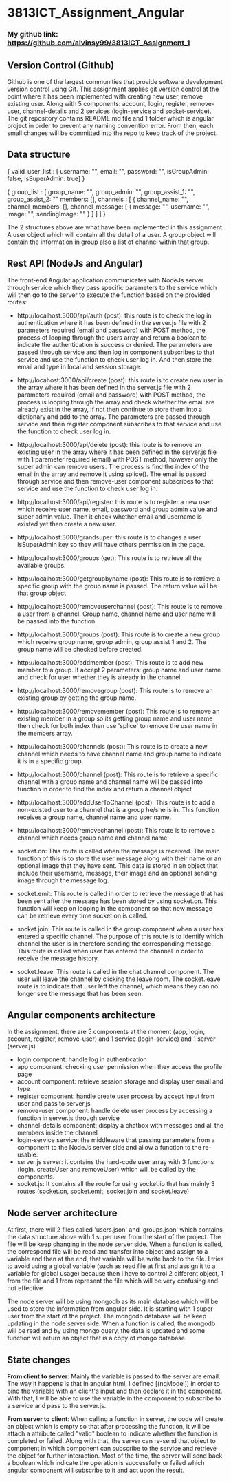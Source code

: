 # 3813ICT_Assignment_Angular

### My github link: https://github.com/alvinsy99/3813ICT_Assignment_1
## Version Control (Github)
Github is one of the largest communities that provide software development version control using Git.
This assignment applies git version control at the point where it has been implemented with creating new user, remove existing user. 
Along with 5 components: account, login, register, remove-user, channel-details and 2 services (login-service and socket-service).
The git repository contains README.md file and 1 folder which is angular project in order to prevent any naming convention error.
From then, each small changes will be committed into the repo to keep track of the project.


## Data structure
{ valid_user_list : [
                      username: "",
                      email: "",
                      password: "",
                      isGroupAdmin: false,
                      isSuperAdmin: true] }

{ group_list : [
                  group_name: "",
                  group_admin: "",
                  group_assist_1: "",
                  group_assist_2: ""
                  members: [],
                  channels : [
                                { channel_name: "",
                                  channel_members: [],
                                  channel_message: [ { 
                                                                    message: "",
                                                                    username: "",
                                                                    image: "",
                                                                    sendingImage: ""
                                                                    } ]
                             ]
                  ] }
                  
The 2 structures above are what have been implemented in this assignment. A user object which will contain all the detail of a user. A group object will contain the information in group also a list of channel within that group.

## Rest API (NodeJs and Angular)
The front-end Angular application communicates with NodeJs server through service which they pass specific parameters to the service which will then go to the server to execute the function based on the provided routes:

+ http://localhost:3000/api/auth (post): this route is to check the log in authentication where it has been defined in the server.js file with 2 parameters required (email and password) with POST method, the process of looping through the users array and return a boolean to indicate the authentication is success or denied. The parameters are passed through service and then log in component subscribes to that service and use the function to check user log in. And then store the email and type in local and session storage.
+ http://locahost:3000/api/create (post): this route is to create new user in the array where it has been defined in the server.js file with 2 parameters required (email and password) with POST method, the process is looping through the array and check whether the email are already exist in the array, if not then continue to store them into a dictionary and add to the array. The parameters are passed through service and then register component subscribes to that service and use the function to check user log in.
+ http://localhost:3000/api/delete (post): this route is to remove an existing user in the array where it has been defined in the server.js file with 1 parameter required (email) with POST method, however only the super admin can remove users. The process is find the index of the email in the array and remove it using splice(). The email is passed through service and then remove-user component subscribes to that service and use the function to check user log in.
+ http://localhost:3000/api/register: this route is to register a new user which receive user name, email, password and group admin value and super admin value. Then it check whether email and username is existed yet then create a new user.
+ http://localhost:3000/grandsuper: this route is to changes a user isSuperAdmin key so they will have others permission in the page.

+ http://localhost:3000/groups (get): This route is to retrieve all the available groups.
+ http://localhost:3000/getgroupbyname (post): This route is to retrieve a specific group with the group name is passed. The return value will be that group object
+ http://localhost:3000/removeuserchannel (post): This route is to remove a user from a channel. Group name, channel name and user name will be passed into the function.
+ http://localhost:3000/groups (post): This route is to create a new group which receive group name, group admin, group assist 1 and 2. The group name will be checked before created.
+ http://localhost:3000/addmember (post): This route is to add new member to a group. It accept 2 parameters: group name and user name and check for user whether they is already in the channel.
+ http://localhost:3000/removegroup (post): This route is to remove an existing group by getting the group name.
+ http://localhost:3000/removemember (post): This route is to remove an existing member in a group so its getting group name and user name then check for both index then use 'splice' to remove the user name in the members array.

+ http://localhost:3000/channels (post): This route is to create a new channel which needs to have channel name and group name to indicate it is in a specific group.
+ http://localhost:3000/channel (post): This route is to retrieve a specific channel with a group name and channel name will be passed into function in order to find the index and return a channel object
+ http://localhost:3000/addUserToChannel (post): This route is to add a non-existed user to a channel that is a group he/she is in. This function receives a group name, channel name and user name.
+ http://localhost:3000/removechannel (post): This route is to remove a channel which needs group name and channel name.
+ socket.on: This route is called when the message is received. The main function of this is to store the user message along with their name or an optional image that they have sent. This data is stored in an object that include their username, message, their image and an optional sending image through the message log.
+ socket.emit: This route is called in order to retrieve the message that has been sent after the message has been stored by using socket.on. This function will keep on looping in the component so that new message can be retrieve every time socket.on is called.
+ socket.join: This route is called in the group component when a user has entered a specific channel. The purpose of this route is to identify which channel the user is in therefore sending the corresponding message. This route is called when user has entered the channel in order to receive the message history.
+ socket.leave: This route is called in the chat channel component. The user will leave the channel by clicking the leave room. The socket.leave route is to indicate that user left the channel, which means they can no longer see the message that has been seen.

## Angular components architecture
In the assignment, there are 5 components at the moment (app, login, account, register, remove-user) and 1 service (login-service) and 1 server (server.js)
+ login component: handle log in authentication 
+ app component: checking user permission when they access the profile page
+ account component: retrieve session storage and display user email and type
+ register component: handle create user process by accept input from user and pass to server.js
+ remove-user component: handle delete user process by accessing a function in server.js through service
+ channel-details component: display a chatbox with messages and all the members inside the channel
+ login-service service: the middleware that passing parameters from a component to the NodeJs server side and allow a function to the re-usable.
+ server.js server: it contains the hard-code user array with 3 functions (logIn, createUser and removeUser) which will be called by the components.
+ socket.js: It contains all the route for using socket.io that has mainly 3 routes (socket.on, socket.emit, socket.join and socket.leave)

## Node server architecture
At first, there will 2 files called 'users.json' and 'groups.json' which contains the data structure above with 1 super user from the start of the project.
The file will be keep changing in the node server side. When a function is called, the correspond file will be read and transfer into object and assign to a variable and then at the end, that variable will be write back to the file. 
I tries to avoid using a global variable (such as read file at first and assign it to a variable for global usage) because then I have to control 2 different object, 1 from the file and 1 from represent the file which will be very confusing and not effective

The node server will be using mongodb as its main database which will be used to store the information from angular side. It is starting with 1 super user from the start of the project.
The mongodb database will be keep updating in the node server side. When a function is called, the mongodb will be read and by using mongo query, the data is updated and some function will return an object that is a copy of mongo database.

## State changes
**From client to server**: Mainly the variable is passed to the server are email. The way it happens is that in angular html, I defined [(ngModel]) in order to bind the variable with an client's input and then declare it in the component. With that, I will be able to use the variable in the component to subscribe to a service and pass to the server.js. 

**From server to client**: When calling a function in server, the code will create an object which is empty so that after processing the function, it will be attach a attribute called "valid" boolean to indicate whether the function is completed or failed. Along with that, the server can re-send that object to component in which component can subscribe to the service and retrieve the object for further interaction. Most of the time, the server will send back a boolean which indicate the operation is successfully or failed which angular component will subscribe to it and act upon the result.


